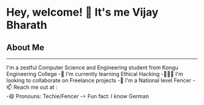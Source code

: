 # Hey, welcome! 👋 It's me Vijay Bharath

## About Me
---
I'm a zestful Computer Science and Engineering student from Kongu Engineering College
-🌱 I'm currently learning Ethical Hacking
-🧑‍🤝‍🧑 I'm looking to collaborate on Freelance projects
-🤺 I'm a National level Fencer
-📫 Reach me out at :
<br/>
-😄 Pronouns: Techie/Fencer
-⚡ Fun fact: I know German
